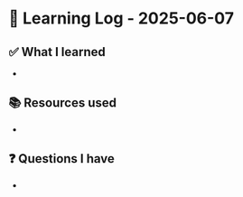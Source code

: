 # 🧠 Learning Log - 2025-06-07

## ✅ What I learned

- 

## 📚 Resources used

- 

## ❓ Questions I have

- 
